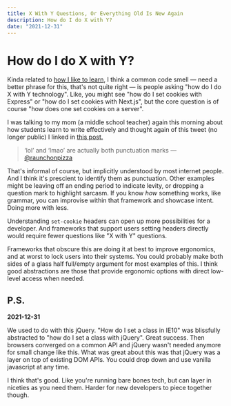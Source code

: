 ```yaml
---
title: X With Y Questions, Or Everything Old Is New Again
description: How do I do X with Y?
date: "2021-12-31"
---
```


# How do I do X with Y?

Kinda related to [how I like to learn](/notes/2021-12-17), I think a common code smell — need a better phrase for this, that's not quite right — is people asking "how do I do X with Y technology". Like, you might see "how do I set cookies with Express" or "how do I set cookies with Next.js", but the core question is of course "how does one set cookies on a server".

I was talking to my mom (a middle school teacher) again this morning about how students learn to write effectively and thought again of this tweet (no longer public) I linked in [this post.](/notes/2021-12-21)

> ‘lol’ and ‘lmao’ are actually both punctuation marks — [@raunchonpizza](https://twitter.com/raunchonpizza/status/1474874338885185536?s=20)

That's informal of course, but implicitly understood by most internet people. And I think it's prescient to identify them as punctuation. Other examples might be leaving off an ending period to indicate levity, or dropping a question mark to highlight sarcasm. If you know _how_ something works, like grammar, you can improvise within that framework and showcase intent. Doing more with less.

Understanding `set-cookie` headers can open up more possibilities for a developer. And frameworks that support users setting headers directly would require fewer questions like "X with Y" questions.

Frameworks that obscure this are doing it at best to improve ergonomics, and at worst to lock users into their systems. You could probably make both sides of a glass half full/empty argument for most examples of this. I think good abstractions are those that provide ergonomic options with direct low-level access when needed.

## P.S.

**2021-12-31**

We used to do with this jQuery. "How do I set a class in IE10" was blissfully abstracted to "how do I set a class with jQuery". Great success. Then browsers converged on a common API and jQuery wasn't needed anymore for small change like this. What was great about this was that jQuery was a layer on top of existing DOM APIs. You could drop down and use vanilla javascript at any time.

I think that's good. Like you're running bare bones tech, but can layer in niceties as you need them. Harder for new developers to piece together though.
